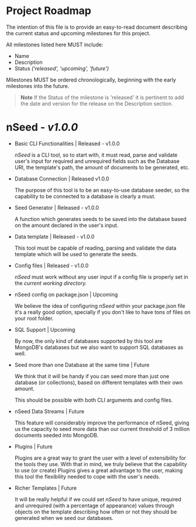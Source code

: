 # Project Roadmap

The intention of this file is to provide an easy-to-read document describing the current status and upcoming milestones for this project. 

All milestones listed here MUST include:

- Name
- Description
- Status _('released', 'upcoming', 'future')_

Milestones MUST be ordered chronologically, beginning with the early milestones into the future.

> **Note** 
> If the Status of the milestone is 'released' it is pertinent to add the date and version for the release on the Description section.

# nSeed - _v1.0.0_

- Basic CLI Functionalities | Released - v1.0.0 

  _nSeed_ is a CLI tool, so to start with, it must read, parse and validate user's input for required and unrequired fields such as the Database URI, the template's path, the amount of documents to be generated, etc.

- Database Connection | Released v1.0.0

  The purpose of this tool is to be an easy-to-use database seeder, so the capability to be connected to a database is clearly a must.

- Seed Generator | Released - v1.0.0

  A function which generates seeds to be saved into the database based on the amount declared in the user's input.

- Data template | Released - v1.0.0

  This tool must be capable of reading, parsing and validate the data template which will be used to generate the seeds.

- Config files | Released - v1.0.0

  _nSeed_ must work without any user input if a config file is properly set in the _current working directory._

- nSeed config on package.json | Upcoming
  
  We believe the idea of configuring _nSeed_ within your package.json file it's a really good option, specially if you don't like to have tons of files on your root folder.

- SQL Support | Upcoming

  By now, the only kind of databases supported by this tool are MongoDB's databases but we also want to support SQL databases as well.

- Seed more than one Database at the same time | Future

  We think that it will be handy if you can seed more than just one database (or collections), based on different templates with their own amount.

  This should be possible with both CLI arguments and config files.

- nSeed Data Streams | Future

  This feature will considerably improve the performance of nSeed, giving us the capacity to seed more data than our current threshold of 3 million documents seeded into MongoDB.

- Plugins | Future

  Plugins are a great way to grant the user with a level of extensibility for the tools they use. With that in mind, we truly believe that the capability to use (or create) Plugins gives a great advantage to the user, making this tool the flexibility needed to cope with the user's needs.

- Richer Templates | Future

  It will be really helpful if we could set _nSeed_ to have unique, required and unrequired (with a percentage of appearance) values through objects on the template describing how often or not they should be generated when we seed our databases.